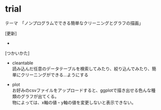 # trial
テーマ　「ノンプログラムでできる簡単なクリーニングとグラフの描画」

[更新]

-   

[つかいかた]

-   cleantable\
    読み込んだ任意のデータテーブルを検索してみたり、絞り込んでみたり、簡単にクリーニングができる...ようにする

-   plot\
    お好みのcsvファイルをアップロードすると、ggplotで描き出せる色んな種類のグラフが出てくる。\
    物によっては、x軸の値・y軸の値を変更しないと表示できない。
